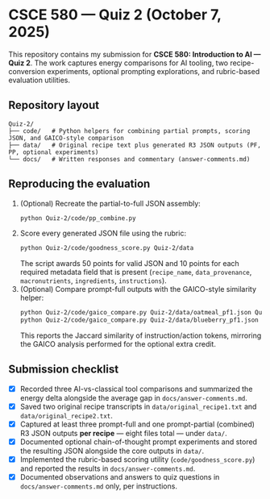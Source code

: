 # CSCE 580 — Quiz 2 (October 7, 2025)

This repository contains my submission for **CSCE 580: Introduction to AI — Quiz 2**.
The work captures energy comparisons for AI tooling, two recipe-conversion
experiments, optional prompting explorations, and rubric-based evaluation
utilities.

## Repository layout

```
Quiz-2/
├── code/   # Python helpers for combining partial prompts, scoring JSON, and GAICO-style comparison
├── data/   # Original recipe text plus generated R3 JSON outputs (PF, PP, optional experiments)
└── docs/   # Written responses and commentary (answer-comments.md)
```

## Reproducing the evaluation

1. (Optional) Recreate the partial-to-full JSON assembly:
   ```bash
   python Quiz-2/code/pp_combine.py
   ```
2. Score every generated JSON file using the rubric:
   ```bash
   python Quiz-2/code/goodness_score.py Quiz-2/data
   ```
   The script awards 50 points for valid JSON and 10 points for each required
   metadata field that is present (`recipe_name`, `data_provenance`,
   `macronutrients`, `ingredients`, `instructions`).
3. (Optional) Compare prompt-full outputs with the GAICO-style similarity
   helper:
   ```bash
   python Quiz-2/code/gaico_compare.py Quiz-2/data/oatmeal_pf1.json Quiz-2/data/oatmeal_pf2.json Quiz-2/data/oatmeal_pf3.json
   python Quiz-2/code/gaico_compare.py Quiz-2/data/blueberry_pf1.json Quiz-2/data/blueberry_pf2.json Quiz-2/data/blueberry_pf3.json
   ```
   This reports the Jaccard similarity of instruction/action tokens, mirroring
   the GAICO analysis performed for the optional extra credit.

## Submission checklist

- [x] Recorded three AI-vs-classical tool comparisons and summarized the energy
      delta alongside the average gap in `docs/answer-comments.md`.
- [x] Saved two original recipe transcripts in `data/original_recipe1.txt` and
      `data/original_recipe2.txt`.
- [x] Captured at least three prompt-full and one prompt-partial (combined)
      R3 JSON outputs **per recipe** — eight files total — under `data/`.
- [x] Documented optional chain-of-thought prompt experiments and stored the
      resulting JSON alongside the core outputs in `data/`.
- [x] Implemented the rubric-based scoring utility (`code/goodness_score.py`)
      and reported the results in `docs/answer-comments.md`.
- [x] Documented observations and answers to quiz questions in
      `docs/answer-comments.md` only, per instructions.
